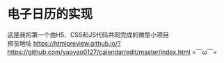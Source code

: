 电子日历的实现
==============
这是我的第一个由H5、CSS和JS代码共同完成的微型小项目<br/>
预览地址 https://htmlpreview.github.io/?https://github.com/yaoyao0127/calendar/edit/master/index.html =￣ω￣=
